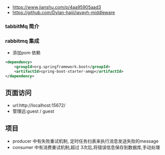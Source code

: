 - https://www.jianshu.com/p/4aa95905aad3
- https://github.com/Dylan-haiji/javayh-middleware
### tabbitMq 简介

### rabbitmq 集成
- 添加pom 依赖
```xml
<dependency>
    <groupId>org.springframework.boot</groupId>
    <artifactId>spring-boot-starter-amqp</artifactId>
</dependency>

```
## 页面访问
- url:http://localhost:15672/
- 管理远:guest / guest

## 项目
- producer 中有失败重试机制, 定时任务扫表来执行消息发送失败的message
- consumer 中有消费重试机制,超过 3次后,将错误信息保存到数据库,手动处理